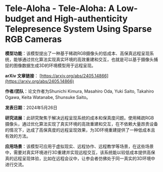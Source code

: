 # Tele-Aloha - Tele-Aloha: A Low-budget and High-authenticity Telepresence System Using Sparse RGB Cameras

**模型功能**：该模型提出了一种基于稀疏RGB摄像头的低成本、高保真远程呈现系统，能够通过优化算法实现真实环境的高效重建和交互，也就是可以基于摄像头捕捉的图像数据生成3D的环境模型用于远程呈现。

**arXiv 文章链接**：
[https://arxiv.org/abs/2405.14866](https://arxiv.org/abs/2405.14866)

**作者/团队**：论文作者为Shunichi Kimura, Masahiro Oda, Yuki Saito, Takahiro Ogawa, Keita Watanabe, Shunsuke Saito。

**发表日期**：2024年5月26日

**研究进展**：此研究聚焦于解决远程呈现系统的成本和保真度问题。使用稀疏RGB摄像头，通过优化算法实现了真实环境的高效重建和交互，在不依赖大量昂贵设备的情况下，达成了高保真度的远程呈现效果，为3D环境重建提供了一种低成本且有效的方法。

**应用场景**：该模型可应用于虚拟现实、远程协作、远程教学等场景，在这些场景中，需要对真实环境进行3D重建并实现远程交互，该系统能以较低成本提供高保真的远程呈现体验，比如在远程会议中，让参会者仿佛处于同一真实的3D环境中进行交流。